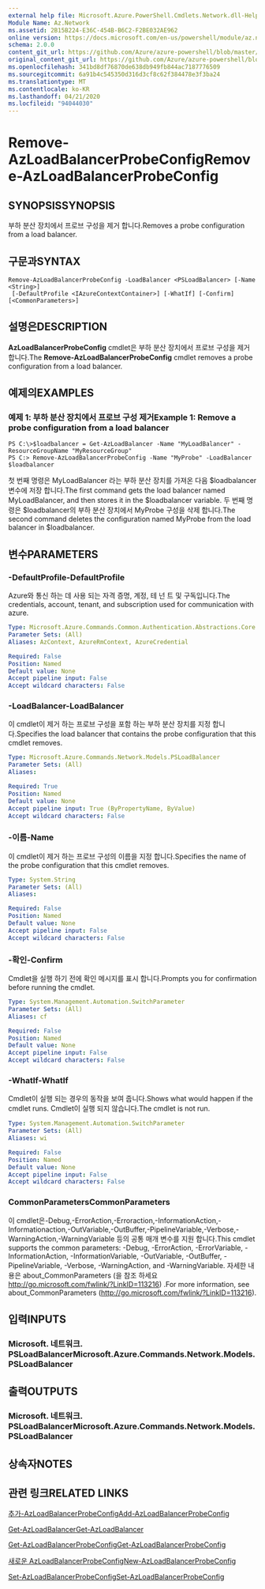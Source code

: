 ```yaml
---
external help file: Microsoft.Azure.PowerShell.Cmdlets.Network.dll-Help.xml
Module Name: Az.Network
ms.assetid: 2B15B224-E36C-454B-B6C2-F2BE032AE962
online version: https://docs.microsoft.com/en-us/powershell/module/az.network/remove-azloadbalancerprobeconfig
schema: 2.0.0
content_git_url: https://github.com/Azure/azure-powershell/blob/master/src/Network/Network/help/Remove-AzLoadBalancerProbeConfig.md
original_content_git_url: https://github.com/Azure/azure-powershell/blob/master/src/Network/Network/help/Remove-AzLoadBalancerProbeConfig.md
ms.openlocfilehash: 341bd8df76870de638db949fb844ac7187776509
ms.sourcegitcommit: 6a91b4c545350d316d3cf8c62f384478e3f3ba24
ms.translationtype: MT
ms.contentlocale: ko-KR
ms.lasthandoff: 04/21/2020
ms.locfileid: "94044030"
---
```

# <span data-ttu-id="ab8a7-101">Remove-AzLoadBalancerProbeConfig</span><span class="sxs-lookup"><span data-stu-id="ab8a7-101">Remove-AzLoadBalancerProbeConfig</span></span>

## <span data-ttu-id="ab8a7-102">SYNOPSIS</span><span class="sxs-lookup"><span data-stu-id="ab8a7-102">SYNOPSIS</span></span>
<span data-ttu-id="ab8a7-103">부하 분산 장치에서 프로브 구성을 제거 합니다.</span><span class="sxs-lookup"><span data-stu-id="ab8a7-103">Removes a probe configuration from a load balancer.</span></span>

## <span data-ttu-id="ab8a7-104">구문과</span><span class="sxs-lookup"><span data-stu-id="ab8a7-104">SYNTAX</span></span>

```
Remove-AzLoadBalancerProbeConfig -LoadBalancer <PSLoadBalancer> [-Name <String>]
 [-DefaultProfile <IAzureContextContainer>] [-WhatIf] [-Confirm] [<CommonParameters>]
```

## <span data-ttu-id="ab8a7-105">설명은</span><span class="sxs-lookup"><span data-stu-id="ab8a7-105">DESCRIPTION</span></span>
<span data-ttu-id="ab8a7-106">**AzLoadBalancerProbeConfig** cmdlet은 부하 분산 장치에서 프로브 구성을 제거 합니다.</span><span class="sxs-lookup"><span data-stu-id="ab8a7-106">The **Remove-AzLoadBalancerProbeConfig** cmdlet removes a probe configuration from a load balancer.</span></span>

## <span data-ttu-id="ab8a7-107">예제의</span><span class="sxs-lookup"><span data-stu-id="ab8a7-107">EXAMPLES</span></span>

### <span data-ttu-id="ab8a7-108">예제 1: 부하 분산 장치에서 프로브 구성 제거</span><span class="sxs-lookup"><span data-stu-id="ab8a7-108">Example 1: Remove a probe configuration from a load balancer</span></span>
```
PS C:\>$loadbalancer = Get-AzLoadBalancer -Name "MyLoadBalancer" -ResourceGroupName "MyResourceGroup"
PS C:> Remove-AzLoadBalancerProbeConfig -Name "MyProbe" -LoadBalancer $loadbalancer
```

<span data-ttu-id="ab8a7-109">첫 번째 명령은 MyLoadBalancer 라는 부하 분산 장치를 가져온 다음 $loadbalancer 변수에 저장 합니다.</span><span class="sxs-lookup"><span data-stu-id="ab8a7-109">The first command gets the load balancer named MyLoadBalancer, and then stores it in the $loadbalancer variable.</span></span>
<span data-ttu-id="ab8a7-110">두 번째 명령은 $loadbalancer의 부하 분산 장치에서 MyProbe 구성을 삭제 합니다.</span><span class="sxs-lookup"><span data-stu-id="ab8a7-110">The second command deletes the configuration named MyProbe from the load balancer in $loadbalancer.</span></span>

## <span data-ttu-id="ab8a7-111">변수</span><span class="sxs-lookup"><span data-stu-id="ab8a7-111">PARAMETERS</span></span>

### <span data-ttu-id="ab8a7-112">-DefaultProfile</span><span class="sxs-lookup"><span data-stu-id="ab8a7-112">-DefaultProfile</span></span>
<span data-ttu-id="ab8a7-113">Azure와 통신 하는 데 사용 되는 자격 증명, 계정, 테 넌 트 및 구독입니다.</span><span class="sxs-lookup"><span data-stu-id="ab8a7-113">The credentials, account, tenant, and subscription used for communication with azure.</span></span>

```yaml
Type: Microsoft.Azure.Commands.Common.Authentication.Abstractions.Core.IAzureContextContainer
Parameter Sets: (All)
Aliases: AzContext, AzureRmContext, AzureCredential

Required: False
Position: Named
Default value: None
Accept pipeline input: False
Accept wildcard characters: False
```

### <span data-ttu-id="ab8a7-114">-LoadBalancer</span><span class="sxs-lookup"><span data-stu-id="ab8a7-114">-LoadBalancer</span></span>
<span data-ttu-id="ab8a7-115">이 cmdlet이 제거 하는 프로브 구성을 포함 하는 부하 분산 장치를 지정 합니다.</span><span class="sxs-lookup"><span data-stu-id="ab8a7-115">Specifies the load balancer that contains the probe configuration that this cmdlet removes.</span></span>

```yaml
Type: Microsoft.Azure.Commands.Network.Models.PSLoadBalancer
Parameter Sets: (All)
Aliases:

Required: True
Position: Named
Default value: None
Accept pipeline input: True (ByPropertyName, ByValue)
Accept wildcard characters: False
```

### <span data-ttu-id="ab8a7-116">-이름</span><span class="sxs-lookup"><span data-stu-id="ab8a7-116">-Name</span></span>
<span data-ttu-id="ab8a7-117">이 cmdlet이 제거 하는 프로브 구성의 이름을 지정 합니다.</span><span class="sxs-lookup"><span data-stu-id="ab8a7-117">Specifies the name of the probe configuration that this cmdlet removes.</span></span>

```yaml
Type: System.String
Parameter Sets: (All)
Aliases:

Required: False
Position: Named
Default value: None
Accept pipeline input: False
Accept wildcard characters: False
```

### <span data-ttu-id="ab8a7-118">-확인</span><span class="sxs-lookup"><span data-stu-id="ab8a7-118">-Confirm</span></span>
<span data-ttu-id="ab8a7-119">Cmdlet을 실행 하기 전에 확인 메시지를 표시 합니다.</span><span class="sxs-lookup"><span data-stu-id="ab8a7-119">Prompts you for confirmation before running the cmdlet.</span></span>

```yaml
Type: System.Management.Automation.SwitchParameter
Parameter Sets: (All)
Aliases: cf

Required: False
Position: Named
Default value: None
Accept pipeline input: False
Accept wildcard characters: False
```

### <span data-ttu-id="ab8a7-120">-WhatIf</span><span class="sxs-lookup"><span data-stu-id="ab8a7-120">-WhatIf</span></span>
<span data-ttu-id="ab8a7-121">Cmdlet이 실행 되는 경우의 동작을 보여 줍니다.</span><span class="sxs-lookup"><span data-stu-id="ab8a7-121">Shows what would happen if the cmdlet runs.</span></span> <span data-ttu-id="ab8a7-122">Cmdlet이 실행 되지 않습니다.</span><span class="sxs-lookup"><span data-stu-id="ab8a7-122">The cmdlet is not run.</span></span>

```yaml
Type: System.Management.Automation.SwitchParameter
Parameter Sets: (All)
Aliases: wi

Required: False
Position: Named
Default value: None
Accept pipeline input: False
Accept wildcard characters: False
```

### <span data-ttu-id="ab8a7-123">CommonParameters</span><span class="sxs-lookup"><span data-stu-id="ab8a7-123">CommonParameters</span></span>
<span data-ttu-id="ab8a7-124">이 cmdlet은-Debug,-ErrorAction,-Erroraction,-InformationAction,-Informationaction,-OutVariable,-OutBuffer,-PipelineVariable,-Verbose,-WarningAction,-WarningVariable 등의 공통 매개 변수를 지원 합니다.</span><span class="sxs-lookup"><span data-stu-id="ab8a7-124">This cmdlet supports the common parameters: -Debug, -ErrorAction, -ErrorVariable, -InformationAction, -InformationVariable, -OutVariable, -OutBuffer, -PipelineVariable, -Verbose, -WarningAction, and -WarningVariable.</span></span> <span data-ttu-id="ab8a7-125">자세한 내용은 about_CommonParameters (을 참조 하세요 http://go.microsoft.com/fwlink/?LinkID=113216) .</span><span class="sxs-lookup"><span data-stu-id="ab8a7-125">For more information, see about_CommonParameters (http://go.microsoft.com/fwlink/?LinkID=113216).</span></span>

## <span data-ttu-id="ab8a7-126">입력</span><span class="sxs-lookup"><span data-stu-id="ab8a7-126">INPUTS</span></span>

### <span data-ttu-id="ab8a7-127">Microsoft. 네트워크. PSLoadBalancer</span><span class="sxs-lookup"><span data-stu-id="ab8a7-127">Microsoft.Azure.Commands.Network.Models.PSLoadBalancer</span></span>

## <span data-ttu-id="ab8a7-128">출력</span><span class="sxs-lookup"><span data-stu-id="ab8a7-128">OUTPUTS</span></span>

### <span data-ttu-id="ab8a7-129">Microsoft. 네트워크. PSLoadBalancer</span><span class="sxs-lookup"><span data-stu-id="ab8a7-129">Microsoft.Azure.Commands.Network.Models.PSLoadBalancer</span></span>

## <span data-ttu-id="ab8a7-130">상속자</span><span class="sxs-lookup"><span data-stu-id="ab8a7-130">NOTES</span></span>

## <span data-ttu-id="ab8a7-131">관련 링크</span><span class="sxs-lookup"><span data-stu-id="ab8a7-131">RELATED LINKS</span></span>

[<span data-ttu-id="ab8a7-132">추가-AzLoadBalancerProbeConfig</span><span class="sxs-lookup"><span data-stu-id="ab8a7-132">Add-AzLoadBalancerProbeConfig</span></span>](./Add-AzLoadBalancerProbeConfig.md)

[<span data-ttu-id="ab8a7-133">Get-AzLoadBalancer</span><span class="sxs-lookup"><span data-stu-id="ab8a7-133">Get-AzLoadBalancer</span></span>](./Get-AzLoadBalancer.md)

[<span data-ttu-id="ab8a7-134">Get-AzLoadBalancerProbeConfig</span><span class="sxs-lookup"><span data-stu-id="ab8a7-134">Get-AzLoadBalancerProbeConfig</span></span>](./Get-AzLoadBalancerProbeConfig.md)

[<span data-ttu-id="ab8a7-135">새로운 AzLoadBalancerProbeConfig</span><span class="sxs-lookup"><span data-stu-id="ab8a7-135">New-AzLoadBalancerProbeConfig</span></span>](./New-AzLoadBalancerProbeConfig.md)

[<span data-ttu-id="ab8a7-136">Set-AzLoadBalancerProbeConfig</span><span class="sxs-lookup"><span data-stu-id="ab8a7-136">Set-AzLoadBalancerProbeConfig</span></span>](./Set-AzLoadBalancerProbeConfig.md)


